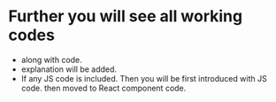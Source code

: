 # Further you will see all working codes

- along with code.
- explanation will be added.
- If any JS code is included. Then you will be first introduced with JS code. then moved to React component code.
